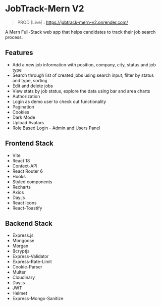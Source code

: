 # JobTrack-Mern V2

> PROD [Live] : https://jobtrack-mern-v2.onrender.com/

A Mern Full-Stack web app that helps candidates to track their job search process.

## Features

- Add a new job information with position, company, city, status and job type
- Search through list of created jobs using search input, filter by status and type, sorting
- Edit and delete jobs
- View stats by job status, explore the data using bar and area charts
- Authorization
- Login as demo user to check out functionality
- Pagination
- Cookies
- Dark Mode
- Upload Avatars
- Role Based Login - Admin and Users Panel 

## Frontend Stack
- Vite
- React 18
- Context-API
- React Router 6
- Hooks
- Styled components
- Recharts
- Axios
- Day.js
- React Icons
- React-Toastify

## Backend Stack
- Express.js
- Mongoose
- Morgan
- Bcryptjs
- Express-Validator
- Express-Rate-Limit
- Cookie-Parser
- Multer
- Cloudinary
- Day.js
- JWT
- Helmet
- Express-Mongo-Sanitize



